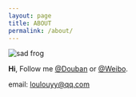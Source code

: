 ```yaml
---
layout: page
title: ABOUT
permalink: /about/
---
```


![sad frog]({{site.baseurl}}/images/hd.jpg)

**Hi**, Follow me [@Douban](http://www.douban.com/people/loulouyy/) or [@Weibo](http://weibo.com/loulouyy).


email: <loulouyy@qq.com>
